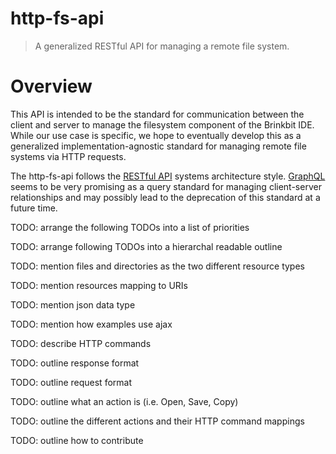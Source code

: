 # http-fs-api
> A generalized RESTful API for managing a remote file system.

# Overview

This API is intended to be the standard for communication between the client and server to manage the filesystem component of the Brinkbit IDE. While our use case is specific, we hope to eventually develop this as a generalized implementation-agnostic standard for managing remote file systems via HTTP requests.

The http-fs-api follows the [RESTful API](https://en.wikipedia.org/wiki/Representational_state_transfer) systems architecture style. [GraphQL](https://github.com/facebook/graphql) seems to be very promising as a query standard for managing client-server relationships and may possibly lead to the deprecation of this standard at a future time.

TODO: arrange the following TODOs into a list of priorities

TODO: arrange following TODOs into a hierarchal readable outline

TODO: mention files and directories as the two different resource types

TODO: mention resources mapping to URIs

TODO: mention json data type

TODO: mention how examples use ajax

TODO: describe HTTP commands

TODO: outline response format

TODO: outline request format

TODO: outline what an action is (i.e. Open, Save, Copy)

TODO: outline the different actions and their HTTP command mappings

TODO: outline how to contribute
